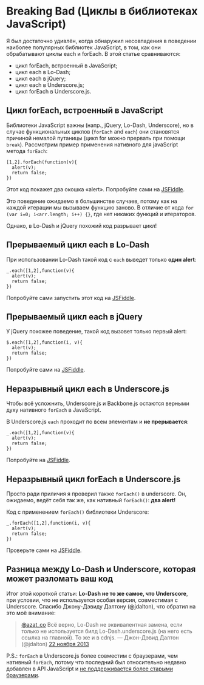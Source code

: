 # Breaking Bad (Циклы в библиотеках JavaScript)

Я был достаточно удивлён, когда обнаружил несовпадения в поведении наиболее
популярных библиотек JavaScript, в том, как они обрабатывают циклы each
и forEach.
В этой статье сравниваются:

- цикл forEach, встроенный в JavaScript;
- цикл each в Lo-Dash;
- цикл each в jQuery;
- цикл each в Underscore.js;
- цикл forEach в Underscore.js.

## Цикл forEach, встроенный в JavaScript

Библиотеки JavaScript важны (напр., jQuery, Lo-Dash, Underscore), но в случае
функциональных циклов (`forEach` and `each`) они становятся причиной немалой
путаницы (цикл for можно прервать при помощи `break`).
Рассмотрим пример применения нативного для javaScript метода `forEach`:

    [1,2].forEach(function(v){
      alert(v);
      return false;
    })

Этот код покажет два окошка «alert». Попробуйте сами на [JSFiddle][1].

Это поведение ожидаемо в большинстве случаев, потому как на каждой итерации
мы вызываем функцию заново. В отличие от кода
`for (var i=0; i<arr.length; i++) {}`, где нет никаких функций и итераторов.

Однако, в Lo-Dash и jQuery похожий код разрывает цикл!

## Прерываемый цикл each в Lo-Dash

При использовании Lo-Dash такой код с `each` выведет только **один alert**:

    _.each([1,2],function(v){
      alert(v);
      return false;
    })

Попробуйте сами запустить этот код на [JSFiddle][2].

## Прерываемый цикл each в jQuery

У jQuery похожее поведение, такой код вызовет только первый alert:

    $.each([1,2],function(i, v){
      alert(v);
      return false;
    })

Попробуйте сами на [JSFiddle][3].

## Неразрывный цикл each в Underscore.js

Чтобы всё усложнить, Underscore.js и Backbone.js остаются верными духу
нативного `forEach` в JavaScript.

В Underscore.js `each` проходит по всем элементам и **не прерывается**:

    _.each([1,2],function(v){
      alert(v);
      return false;
    })

Попробуйте на [JSFiddle][4].

## Неразрывный цикл forEach в Underscore.js

Просто ради приличия я проверил также `forEach()` в underscore. Он, ожидаемо,
ведёт себя так же, как нативный `forEach()`: **два alert!**

Код с применением `forEach()` библиотеки Underscore:

    _.forEach([1,2],function(i, v){
      alert(v);
      return false;
    })

Проверьте сами на [JSFiddle][5].

## Разница между Lo-Dash и Underscore, которая может разломать ваш код

Итог этой короткой статьи: **Lo-Dash не то же самое, что Underscore**,
при условии, что не используется особая версия, совместимая с Underscore.
Спасибо Джону-Дэвиду Далтону (@jdalton), что обратил на это моё внимание:

> [@azat_co][6] Всё верно, Lo-Dash не эквивалентная замена, если только не
> используется билд Lo-Dash.underscore.js (на него есть ссылка на главной).
> То же и в cdnjs. — Джон-Дэвид Далтон (@jdalton) [22 ноября 2013][7]

P.S.: `forEach` в Underscore.js более совместим с браузерами, чем нативный
`forEach`, потому что последний был относительно недавно добавлен в API
JavaScript и [не поддерживается более старыми браузерами][8].

 [1]: http://jsfiddle.net/MMbrR/
 [2]: http://jsfiddle.net/x65jp/2/
 [3]: http://jsfiddle.net/x65jp/3/
 [4]: http://jsfiddle.net/x65jp/1/
 [5]: http://jsfiddle.net/x65jp/4/
 [6]: https://twitter.com/azat_co
 [7]: https://twitter.com/jdalton/statuses/403993905575641088

 [8]: https://developer.mozilla.org/en-US/docs/Web/JavaScript/Reference/Global_Objects/Array/forEach#Browser_compatibility